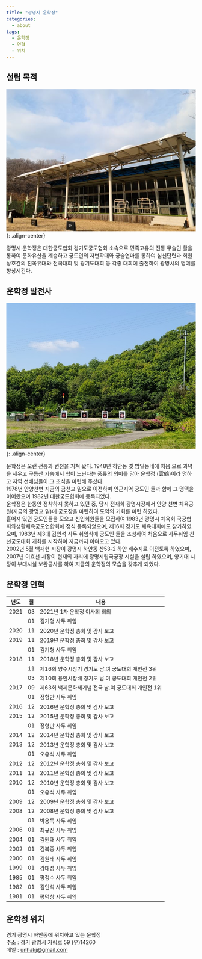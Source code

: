 ```yaml
---
title: "광명시 운학정"
categories:
  - about
tags:
  - 운학정
  - 연혁
  - 위치
---
```


## 설립 목적
![광명시 운학정 소개 정면 이미지 사진](/assets/images/unhakjeong.jpg "광명시 운학정 소개 정면 이미지 사진"){: .align-center}

광명시 운학정은 대한궁도협회 경기도궁도협회 소속으로 민족고유의 전통 무술인 활을 통하여 문화유산을 계승하고 궁도인의 저변확대와 궁술연마를 통하여 심신단련과 회원 상호간의 친목유대와 전국대회 및 경기도대회 등 각종 대회에 출전하여 광명시의 명예를 향상시킨다.

## 운학정 발전사
![광명시 운학정 소개 과녁 이미지 사진](/assets/images/unhakjeong2.jpg "광명시 운학정 소개 과녁 이미지 사진"){: .align-center}

운학정은 오랜 전통과 변천을 거쳐 왔다. 1948년 하안동 옛 밤일동네에 처음 으로 과녁을 세우고 구름산 기슭에서 학이 노닌다는 풍류의 의미를 담아 운학정 (雲鶴)이라 명하고 지역 선배님들이 그 초석을 마련해 주셨다.   
1978년 안양천변 지금의 금천교 밑으로 이전하며 인근지역 궁도인 들과 함께 그 명맥을 이어왔으며 1982년 대한궁도협회에 등록되었다.   
운학정은 한동안 정착하지 못하고 있던 중, 당시 전재희 광명시장께서 안양 천변 체육공원(지금의 광명교 밑)에 궁도장을 마련하여 도약의 기회를 마련 하였다.   
흩어져 있던 궁도인들을 모으고 신입회원들을 모집하여 1983년 광명시 체육회 국궁협회와생활체육궁도연합회에 정식 등록되었으며, 제16회 경기도 체육대회에도 참가하였으며, 1983년 제3대 김인석 사두 취임식에 궁도인 들을 초청하여 처음으로 사두취임 친선궁도대회 개최를 시작하여 지금까지 이여오고 있다.   
2002년 5월 백재현 시장이 광명시 하안동 산53-2 하안 배수지로 이전토록 하였으며, 2007년 이효선 시장이 현재의 자리에 광명시립국궁장 시설을 설립 하였으며, 양기대 시장이 부대시설 보완공사를 하여 지금의 운학정의 모습을 갖추게 되었다.   

## 운학정 연혁   

| 년도 | 월    | 내용                            |
| ---- | ----- | -----                           |
| 2021 | 03    | 2021년 1차 운학정 이사회 회의     |
|      | 01    | 김기형 사두 취임                 |
| 2020 | 11    | 2020년 운학정 총회 및 감사 보고   |
| 2019 | 11    | 2019년 운학정 총회 및 감사 보고   |
|      | 01    | 김기형 사두 취임                 |
| 2018 | 11    | 2018년 운학정 총회 및 감사 보고   |
|      | 11    | 제16회 양주시장기 경기도 남.여 궁도대회 개인전 3위   |
|      | 03    | 제10회 용인시장배 경기도 남.여 궁도대회 개인전 2위   |
| 2017 | 09    | 제63회 백제문화제기념 전국 남.여 궁도대회 개인전 1위 |
|      | 01    | 정형만 사두 취임                 |
| 2016 | 12    | 2016년 운학정 총회 및 감사 보고   |
| 2015 | 12    | 2015년 운학정 총회 및 감사 보고   |
|      | 01    | 정형만 사두 취임                 |
| 2014 | 12    | 2014년 운학정 총회 및 감사 보고   |
| 2013 | 12    | 2013년 운학정 총회 및 감사 보고   |
|      | 01    | 오유석 사두 취임                 |
| 2012 | 12    | 2012년 운학정 총회 및 감사 보고   |
| 2011 | 12    | 2011년 운학정 총회 및 감사 보고   |
| 2010 | 12    | 2010년 운학정 총회 및 감사 보고   |
|      | 01    | 오유석 사두 취임                 |
| 2009 | 12    | 2009년 운학정 총회 및 감사 보고   |
| 2008 | 12    | 2008년 운학정 총회 및 감사 보고   |
|      | 01    | 박용득 사두 취임                 |
| 2006 | 01    | 최규진 사두 취임                 |
| 2004 | 01    | 김원태 사두 취임                 |
| 2002 | 01    | 김복종 사두 취임                 |
| 2000 | 01    | 김원태 사두 취임                 |
| 1999 | 01    | 강태성 사두 취임                 |
| 1985 | 01    | 평정수 사두 취임                 |
| 1982 | 01    | 김인석 사두 취임                 |
| 1981 | 01    | 평덕창 사두 취임                 |

## 운학정 위치
경기 광명시 하안동에 위치하고 있는 운학정     
주소 : 경기 광명시 가림로 59 (우)14260    
메일 : <unhakj@gmail.com>    
<!-- * 카카오맵 - 지도퍼가기 -->
<!-- 1. 지도 노드 -->
<div id="daumRoughmapContainer1619237575497" class="root_daum_roughmap root_daum_roughmap_landing"></div>

<!--
	2. 설치 스크립트
	* 지도 퍼가기 서비스를 2개 이상 넣을 경우, 설치 스크립트는 하나만 삽입합니다.
-->
<script charset="UTF-8" class="daum_roughmap_loader_script" src="https://ssl.daumcdn.net/dmaps/map_js_init/roughmapLoader.js"></script>

<!-- 3. 실행 스크립트 -->
<script charset="UTF-8">
	new daum.roughmap.Lander({
		"timestamp" : "1619237575497",
		"key" : "25hpn",
		"mapWidth" : "640",
		"mapHeight" : "360"
	}).render();
</script>
